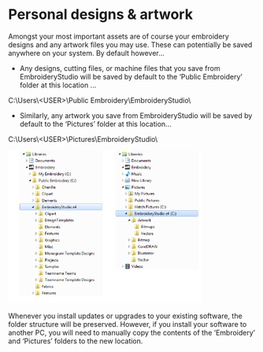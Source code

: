 # Personal designs & artwork

Amongst your most important assets are of course your embroidery designs and any artwork files you may use. These can potentially be saved anywhere on your system. By default however...

- Any designs, cutting files, or machine files that you save from EmbroideryStudio will be saved by default to the ‘Public Embroidery’ folder at this location ...

C:\\Users\\&lt;USER&gt;\\Public Embroidery\\EmbroideryStudio\\

- Similarly, any artwork you save from EmbroideryStudio will be saved by default to the ‘Pictures’ folder at this location...

C:\\Users\\&lt;USER&gt;\\Pictures\\EmbroideryStudio\\

![manage_assets00003.png](assets/manage_assets00003.png)

Whenever you install updates or upgrades to your existing software, the folder structure will be preserved. However, if you install your software to another PC, you will need to manually copy the contents of the ‘Embroidery’ and ‘Pictures’ folders to the new location.
